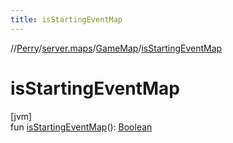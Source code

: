 ```yaml
---
title: isStartingEventMap
---
```

//[Perry](../../../index.html)/[server.maps](../index.html)/[GameMap](index.html)/[isStartingEventMap](is-starting-event-map.html)



# isStartingEventMap



[jvm]\
fun [isStartingEventMap](is-starting-event-map.html)(): [Boolean](https://kotlinlang.org/api/latest/jvm/stdlib/kotlin/-boolean/index.html)




